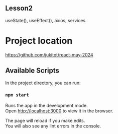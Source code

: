 ## Lesson2
useState(), useEffect(), axios, services

# Project location
https://github.com/jukitot/react-may-2024

## Available Scripts

In the project directory, you can run:

### `npm start`

Runs the app in the development mode.\
Open [http://localhost:3000](http://localhost:3000) to view it in the browser.

The page will reload if you make edits.\
You will also see any lint errors in the console.
